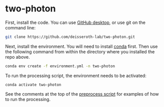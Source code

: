 # two-photon

First, install the code.  You can use [GitHub desktop](https://desktop.github.com/), or use git on the command line:

```bash
git clone https://github.com/deisseroth-lab/two-photon.git
```

Next, install the environment.  You will need to install [conda](https://docs.conda.io/en/latest/) first.  Then
use the following command from within the directory where you installed the repo above.

```bash
conda env create -f environment.yml -n two-photon
```

To run the processing script, the environment needs to be activated:
```
conda activate two-photon
```

See the comments at the top of the [preprocess script](https://github.com/deisseroth-lab/two-photon/blob/master/process.py)
for examples of how to run the processing.
